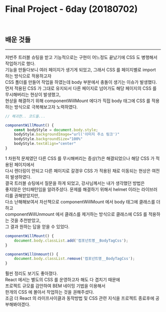 # Final Project - 6day (20180702)

<br>

## 배운 것들

---

저번주 트러블 슈팅을 받고 기능적으로는 구현이 어느정도 끝났기에 CSS 도 병행해서 작업하기로 했다.<br>
기능을 만들다보니 여러 페이지가 생기게 되었고, 그래서 CSS 를 페이지별로 import 하는 방식으로 적용하고자<br>
CSS 폴더를 만들어 작업을 하였는데 body 부분에서 충돌이 생기는 이슈가 발생했다.<br>
먼저 적용된 CSS 가 그대로 유지되서 다른 페이지로 넘어가도 해당 페이지의 CSS 를 무시해버리는 현상이 발생했고,<br>
현상을 해결하기 위해 componentWillMount 에다가 직접 body 태그에 CSS 를 적용하는 방식으로 극복해보고자 노력하였다.<br>

```js
// 해괴한.. 코드들...

componentWillMount() {
    const bodyStyle = document.body.style;
    bodyStyle.backgroundImage="url('이미지 주소 링크')"
    bodyStyle.backgroundSize="100%"
    bodyStyle.textAlign="center"
}
```

1 차원적 문제였던 다른 CSS 를 무시해버리는 증상(?)은 해결되었으나 해당 CSS 가 적용된 페이지에서<br>
다시 렌더링이 안되고 다른 페이지로 갈경우 CSS 가 적용된 채로 이동되는 현상은 여전히 발생하였다.<br>
결국 트러블 슈팅에서 질문을 하게 되었고, 강사님께서는 내가 생각했던 방법은<br>
좋지않은 안티패턴임을 알려주셨다. 문제를 해결하기 위해서 helmet 이라는 라이브러리를 권해받았지만,<br>
다소 난해해보여서 차선책으로 componentWillMount 에서 body 태그에 클래스를 더하고<br>
componentWillUnmount 에서 클래스를 제거하는 방식으로 클래스에 CSS 를 적용하는 것을 추천받았고,<br>
그 결과 원하는 답을 얻을 수 있었다.<br>

```js
componentWillMount() {
    document.body.classList.add('컴포넌트명__BodyTagCss');
}

componentWillUnmount() {
    document.body.classList.remove('컴포넌트명__BodyTagCss');
}
```

훨씬 정리도 보기도 좋아졌다.<br>
React 에서는 별도의 CSS 를 운영하고자 해도 다 겹치기 때문에<br>
프로젝트 규모를 감안하여 BEM 네이밍 기법을 이용해서<br>
한개의 CSS 에 몰아서 작업하는 것을 권해주셨다.<br>
조금 더 React 의 라이프사이클과 동작방법 및 CSS 관련 지식을 프로젝트 종료후에 공부해봐야겠다.<br>

<br>
